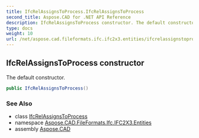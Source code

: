 ```yaml
---
title: IfcRelAssignsToProcess.IfcRelAssignsToProcess
second_title: Aspose.CAD for .NET API Reference
description: IfcRelAssignsToProcess constructor. The default constructor
type: docs
weight: 10
url: /net/aspose.cad.fileformats.ifc.ifc2x3.entities/ifcrelassignstoprocess/ifcrelassignstoprocess/
---
```

## IfcRelAssignsToProcess constructor

The default constructor.

```csharp
public IfcRelAssignsToProcess()
```

### See Also

* class [IfcRelAssignsToProcess](../)
* namespace [Aspose.CAD.FileFormats.Ifc.IFC2X3.Entities](../../ifcrelassignstoprocess/)
* assembly [Aspose.CAD](../../../)


